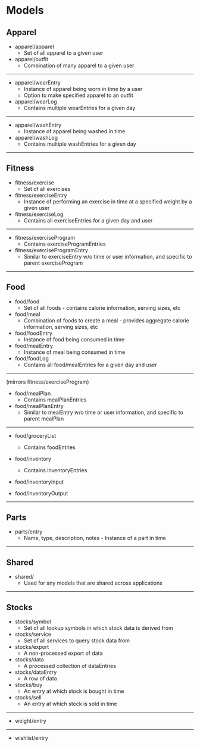 # Models

## Apparel

- apparel/apparel
    - Set of all apparel to a given user
- apparel/outfit
    - Combination of many apparel to a given user

---

- apparel/wearEntry
    - Instance of apparel being worn in time by a user
    - Option to make specified apparel to an outfit
- apparel/wearLog
    - Contains multiple wearEntries for a given day

---

- apparel/washEntry
    - Instance of apparel being washed in time
- apparel/washLog
    - Contains multiple washEntries for a given day

---

## Fitness

- fitness/exercise
    - Set of all exercises
- fitness/exerciseEntry
    - Instance of performing an exercise in time at a specified weight by a given user
- fitness/exerciseLog
    - Contains all exerciseEntries for a given day and user

---

- fitness/exerciseProgram
    - Contains exerciseProgramEntries
- fitness/exerciseProgramEntry
    - Similar to exerciseEntry w/o time or user information, and specific to parent exerciseProgram

---

## Food

- food/food
    - Set of all foods - contains calorie information, serving sizes, etc
- food/meal
    - Combination of foods to create a meal - provides aggregate calorie information, serving sizes, etc
- food/foodEntry
    - Instance of food being consumed in time
- food/mealEntry
    - Instance of meal being consumed in time
- food/foodLog
    - Contains all food/mealEntries for a given day and user

---

(mirrors fitness/exerciseProgram)

- food/mealPlan
    - Contains mealPlanEntries
- food/mealPlanEntry
    - Similar to mealEntry w/o time or user information, and specific to parent mealPlan

---

- food/groceryList
    - Contains foodEntries



- food/inventory
    - Contains inventoryEntries
- food/inventoryInput
- food/inventoryOutput

---

## Parts

- parts/entry
    - Name, type, description, notes - Instance of a part in time

---

## Shared

- shared/
    - Used for any models that are shared across applications
---

## Stocks

- stocks/symbol
    - Set of all lookup symbols in which stock data is derived from
- stocks/service
    - Set of all services to query stock data from
- stocks/export
    - A non-processed export of data
- stocks/data
    - A processed collection of dataEntries
- stocks/dataEntry
    - A row of data
- stocks/buy
    - An entry at which stock is bought in time
- stocks/sell
    - An entry at which stock is sold in time

---

- weight/entry

---

- wishlist/entry
